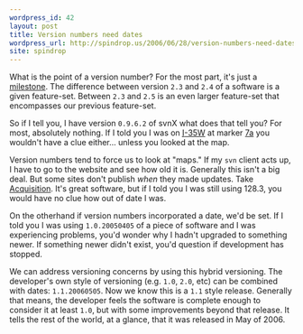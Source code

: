 ```yaml
---
wordpress_id: 42
layout: post
title: Version numbers need dates
wordpress_url: http://spindrop.us/2006/06/28/version-numbers-need-dates/
site: spindrop
---
```

What is the point of a version number?  For the most part, it's just a [milestone](http://en.wikipedia.org/wiki/Milestone).  The difference between version `2.3` and `2.4` of a software is a given feature-set.  Between `2.3` and `2.5` is an even larger feature-set that encompasses our previous feature-set.

So if I tell you, I have version `0.9.6.2` of svnX what does that tell you?  For most, absolutely nothing.  If I told you I was on [<acronym title="Interstate">I</acronym>-35W](http://en.wikipedia.org/wiki/Interstate_35W) at marker [7a](http://maps.yahoo.com/beta/index.php#maxp=location&q2=55420&q1=55408&mvt=m&trf=0&lon=-93.296215&lat=44.836182&mag=1) you wouldn't have a clue either... unless you looked at the map.

Version numbers tend to force us to look at "maps."  If my `svn` client acts up, I have to go to the website and see how old it is.  Generally this isn't a big deal.  But some sites don't publish *when* they made updates.  Take [Acquisition](http://www.acquisitionx.com/releasenotes.php).  It's great software, but if I told you I was still using 128.3, you would have no clue how out of date I was.

On the otherhand if version numbers incorporated a date, we'd be set.  If I told you I was using `1.0.20050405` of a piece of software and I was experiencing problems, you'd wonder why I hadn't upgraded to something newer.  If something newer didn't exist, you'd question if development has stopped.  

We can address versioning concerns by using this hybrid versioning.  The developer's own style of versioning (e.g. `1.0`, `2.0`, etc) can be combined with dates: `1.1.20060505`.  Now we know this is a `1.1` style release.  Generally that means, the developer feels the software is complete enough to consider it at least `1.0`, but with some improvements beyond that release.  It tells the rest of the world, at a glance, that it was released in May of 2006.
